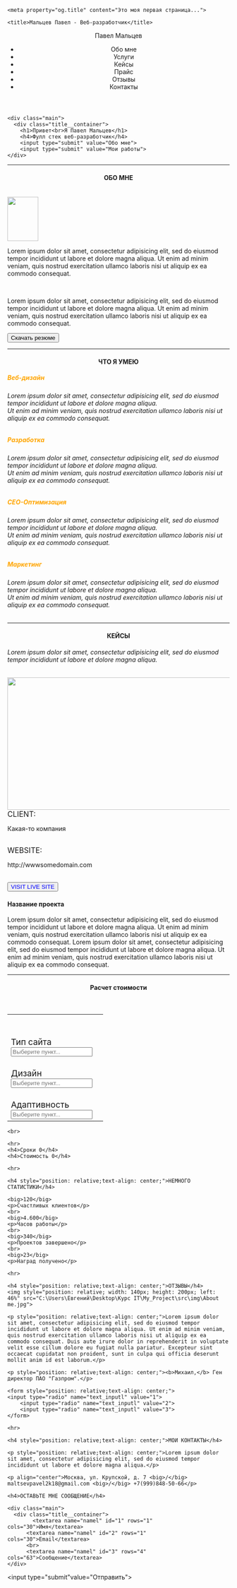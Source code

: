 <!DOCTYPE html>
<html lang="en">
  <head>
    <meta charset="utf-8">
    <meta name="description" content="Это моя первая страница">
    <meta name="author" content="PaVel">
  	<meta name="robots" content="all">

    <meta property="og.title" content="Это моя первая страница...">

    <title>Мальцев Павел - Веб-разработчик</title>

  </head>

  <body>
    <header>
      <nav>
        <div class="logo">Павел Мальцев</div>
        <div class="menu">
          <ul>
            <li>Обо мне</li>
            <li>Услуги</li>
            <li>Кейсы</li>
            <li>Прайс</li>
            <li>Отзывы</li>
            <li>Контакты</li>
          </ul>
        </div>
      </nav>
    </header>

    <div class="main">
      <div class="title__container">
        <h1>Привет<br>Я Павел Мальцев</h1>
        <h4>Фулл стек веб-разработчик</h4>
        <input type="submit" value="Обо мне">
        <input type="submit" value="Мои работы">
    </div>
  </div>

  <hr>

  <h4 style="position: relative;text-align: center;">ОБО МНЕ</h4>
  <br>
  <img src="C:\Users\Евгений\Desktop\Курс IT\My_Project\src\img\About me.jpg" width="70" height="100">
  <br>
  <p>Lorem ipsum dolor sit amet, consectetur adipisicing elit, sed do eiusmod tempor incididunt ut labore et dolore magna aliqua. Ut enim ad minim veniam, quis nostrud exercitation ullamco laboris nisi ut aliquip ex ea commodo consequat.</p>
  <br>
  <p>Lorem ipsum dolor sit amet, consectetur adipisicing elit, sed do eiusmod tempor incididunt ut labore et dolore magna aliqua. Ut enim ad minim veniam, quis nostrud exercitation ullamco laboris nisi ut aliquip ex ea commodo consequat.</p>

  <input type="submit" value="Скачать резюме">

  <hr>

  <h4 style="position: relative;text-align: center;">ЧТО Я УМЕЮ</h4>

  <b><h5 style="color:orange;">Веб-дизайн</h5></b>
  <h6>Lorem ipsum dolor sit amet, consectetur adipisicing elit, sed do eiusmod tempor incididunt ut labore et dolore magna aliqua. <br>Ut enim ad minim veniam, quis nostrud exercitation ullamco laboris nisi ut aliquip ex ea commodo consequat.</h6>

  <b><h5 style="color:orange;">Разработка</h5></b>
  <h6>Lorem ipsum dolor sit amet, consectetur adipisicing elit, sed do eiusmod tempor incididunt ut labore et dolore magna aliqua. <br>Ut enim ad minim veniam, quis nostrud exercitation ullamco laboris nisi ut aliquip ex ea commodo consequat.</h6>

  <b><h5 style="color:orange;">CEO-Оптимизация</h5></b>
  <h6>Lorem ipsum dolor sit amet, consectetur adipisicing elit, sed do eiusmod tempor incididunt ut labore et dolore magna aliqua. <br>Ut enim ad minim veniam, quis nostrud exercitation ullamco laboris nisi ut aliquip ex ea commodo consequat.</h6>

  <b><h5 style="color:orange;">Маркетинг</h5></b>
  <h6>Lorem ipsum dolor sit amet, consectetur adipisicing elit, sed do eiusmod tempor incididunt ut labore et dolore magna aliqua. <br>Ut enim ad minim veniam, quis nostrud exercitation ullamco laboris nisi ut aliquip ex ea commodo consequat.</h6>

  <hr>

  <h4 style="position: relative;text-align: center;">КЕЙСЫ</h4>

  <h6>Lorem ipsum dolor sit amet, consectetur adipisicing elit, sed do eiusmod tempor incididunt ut labore et dolore magna aliqua.</h6>
  <img src="C:\Users\Евгений\Desktop\Курс IT\My_Project\src\img\кейсы.png" width="600" height="300">

  <br>
  <big>CLIENT:</big>
  <p>Какая-то компания</p>
  <br>
  <big>WEBSITE:</big>
  <p>http://wwwsomedomain.com</p>
  <br>
  <input type="submit" value="VISIT LIVE SITE" style="color:blue">

  <br>
  <h4>Название проекта</h4>
  <p>Lorem ipsum dolor sit amet, consectetur adipisicing elit, sed do eiusmod tempor incididunt ut labore et dolore magna aliqua. Ut enim ad minim veniam, quis nostrud exercitation ullamco laboris nisi ut aliquip ex ea commodo consequat. Lorem ipsum dolor sit amet, consectetur adipisicing elit, sed do eiusmod tempor incididunt ut labore et dolore magna aliqua. Ut enim ad minim veniam, quis nostrud exercitation ullamco laboris nisi ut aliquip ex ea commodo consequat.</p>

  <hr>

  <h4 style="position: relative;text-align: center;">Расчет стоимости</h4>
  <br>

  <table cellspacing="0">
     <tr>
      <th>&nbsp;</th><th class="even"></th>
     </tr>
     <tr>
      <td class="lc"><br>
      <big>Тип сайта</big>
      <br>
      <input type="text" placeholder="Выберите пункт..."></td>
     </tr>
     <tr>
      <td class="lc"><br>
      <big>Дизайн</big>
      <br>
      <input type="text" placeholder="Выберите пункт..."></td>
     </tr>
     <tr>
      <td class="lc"><br>
      <big>Адаптивность</big>
      <br>
      <input type="text" placeholder="Выберите пункт..."></td>
     </tr>
    </table>

    <br>

    <hr>
    <h4>Сроки 0</h4>
    <h4>Стоимость 0</h4>

    <hr>

    <h4 style="position: relative;text-align: center;">НЕМНОГО СТАТИСТИКИ</h4>

    <big>120</big>
    <p>Счастливых клиентов</p>
    <br>
    <big>4.600</big>
    <p>Часов работы</p>
    <br>
    <big>340</big>
    <p>Проектов завершено</p>
    <br>
    <big>23</big>
    <p>Наград получено</p>

    <hr>

    <h4 style="position: relative;text-align: center;">ОТЗЫВЫ</h4>
    <img style="position: relative; width: 140px; height: 200px; left: 46%" src="C:\Users\Евгений\Desktop\Курс IT\My_Project\src\img\About me.jpg">

    <p style="position: relative;text-align: center;">Lorem ipsum dolor sit amet, consectetur adipisicing elit, sed do eiusmod tempor incididunt ut labore et dolore magna aliqua. Ut enim ad minim veniam, quis nostrud exercitation ullamco laboris nisi ut aliquip ex ea commodo consequat. Duis aute irure dolor in reprehenderit in voluptate velit esse cillum dolore eu fugiat nulla pariatur. Excepteur sint occaecat cupidatat non proident, sunt in culpa qui officia deserunt mollit anim id est laborum.</p>

    <p style="position: relative;text-align: center;"><b>Михаил,</b> Ген директор ПАО "Газпром".</p>

    <form style="position: relative;text-align: center;">
    <input type="radio" name="text_inputl" value="1">
		<input type="radio" name="text_inputl" value="2">
		<input type="radio" name="text_inputl" value="3">
    </form>

    <hr>

    <h4 style="position: relative;text-align: center;">МОИ КОНТАКТЫ</h4>

    <p style="position: relative;text-align: center;">Lorem ipsum dolor sit amet, consectetur adipisicing elit, sed do eiusmod tempor incididunt ut labore et dolore magna aliqua.</p>

    <p align="center">Москва, ул. Крупской, д. 7 <big>/</big> maltsevpavel2k18@gmail.com <big>/</big> +7(999)848-50-66</p>

    <h4>ОСТАВЬТЕ МНЕ СООБЩЕНИЕ</h4>

    <div class="main">
      <div class="title__container">
        	<textarea name="namel" id="1" rows="1" cols="30">Имя</textarea>
          <textarea name="namel" id="2" rows="1" cols="30">Email</textarea>
          <br>
          <textarea name="namel" id="3" rows="4" cols="63">Сообщение</textarea>
    </div>
  </div>

  <input type="submit"value="Отправить">




  </body>
</html>

